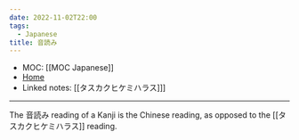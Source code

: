 ```yaml
---
date: 2022-11-02T22:00
tags:
  - Japanese
title: 音読み
---
```

- MOC: [[MOC Japanese]]
- [Home](https://misudashi.ga/)
- Linked notes: [[タスカクヒケミハラス]]]
----------
The 音読み reading of a Kanji is the Chinese reading, as opposed to the [[タスカクヒケミハラス]] reading.